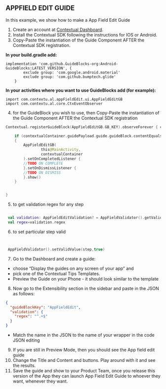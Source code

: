 ## APPFIELD EDIT GUIDE

In this example, we show how to make a App Field Edit Guide

1. Create an account
   at [Contextual Dashboard](https://dashboard.contextu.al/ "Contextual Dashboard").
2. Install the Contextual SDK following the instructions for IOS or Android.
3. Copy-Paste the instantiation of the Guide Component AFTER the Contextual SDK registration.

**In your build.gradle add:**

```
implementation 'com.github.GuideBlocks-org:Android-GuideBlocks:LATEST_VERSION', {
        exclude group: 'com.google.android.material'
        exclude group: 'com.github.bumptech.glide'
    }
```

**In your activities where you want to use GuideBlocks add (for example):**

```
import com.contextu.al.appFieldEdit.ui.AppFieldEditGB
import com.contextu.al.core.CtxEventObserver
```

4. for the GuideBlock you wish to use, then Copy-Paste the instantiation of the Guide Component
   AFTER the Contextual SDK registration

```kotlin
Contextual.registerGuideBlock(AppFieldEditGB.GB_KEY).observeForever { contextualContainer ->

    if (contextualContainer.guidePayload.guide.guideBlock.contentEquals(AppFieldEditGB.GB_KEY))
    {
        AppFieldEditGB(
                this@MainActivity,
                contextualContainer
        ).setOnCompletedListener { 
        //TODO ON COMPLETE
        }.setOnDismissListener {
        //TODO ON DISMISS
        }.show() 
    }


}
```

5. to get validation regex for any step

```kotlin

 val validation: AppFieldEditValidation? = AppFieldValidator().getValidation(step)
 val regex=validation.regex

```

6. to set particular step valid
```kotlin


 AppFieldValidator().setValidValue(step,true)

``` 

7. Go to the Dashboard and create a guide:

* choose “Display the guides on any screen of your app” and
* pick one of the Contextual Tips Templates.
* Preview the Guide on your Phone - it should look similar to the template
8. Now go to the Extensibility section in the sidebar and paste in the JSON as follows:
```json
{
  "guideBlockKey": "AppFieldEdit",
  "validation": {
    "regex": "^.+$"
  }
}
```

* Match the name in the JSON to the name of your wrapper in the code
  JSON editing

9. If you are still in Preview Mode, then you should see the App field edit guide
10. Change the Title and Content and buttons. Play around with it and see the results.
11. Save the guide and show to your Product Team, once you release this version of the App they can
    launch App Field Edit Guide to whoever they want, whenever they want.

